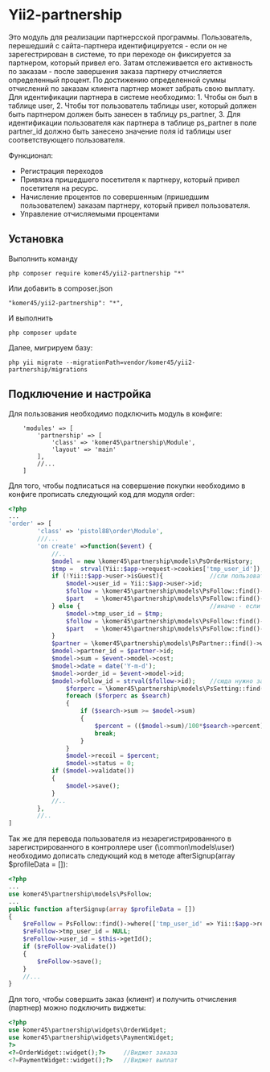 Yii2-partnership
==========
Это модуль для реализации партнерсской программы. Пользователь, перешедший с сайта-партнера идентифицируется - если он не зарегестрирован в системе, то при переходе он фиксируется за партнером, который привел его. Затам отслеживается его активность по заказам - после завершения заказа партнеру отчисляется определенный процент. По достижению определенной суммы отчислений по заказам клиента партнер может забрать свою выплату.
Для идентификации партнера в системе необходимо: 1. Чтобы он был в таблице user, 2. Чтобы тот пользователь таблицы user, который  должен быть партнером должен быть занесен в таблицу ps_partner, 3. Для идентификации пользователя как партнера в таблице ps_partner в поле partner_id должно быть занесено значение поля id таблицы user соответствующего пользователя. 

Функционал:

* Регистрация переходов
* Привязка пришедшего посетителя к партнеру, который привел посетителя на ресурс.
* Начисление процентов по совершенным (пришедшим пользователем) заказам партнеру, который привел пользователя.
* Управление отчисляемыми процентами

Установка
---------------------------------
Выполнить команду

```
php composer require komer45/yii2-partnership "*"
```

Или добавить в composer.json

```
"komer45/yii2-partnership": "*",
```

И выполнить

```
php composer update
```

Далее, мигрируем базу:

```
php yii migrate --migrationPath=vendor/komer45/yii2-partnership/migrations
```

Подключение и настройка
---------------------------------
Для пользования необходимо подключить модуль в конфиге:

```'php'
	'modules' => [
		'partnership' => [
			'class' => 'komer45\partnership\Module',
			'layout' => 'main'
		],
		//...
	]
```
Для того, чтобы подписаться на совершение покупки необходимо в конфиге прописать следующий код для модуля order:

```php
<?php
...
'order' => [
		'class' => 'pistol88\order\Module',
		///...
		'on create' =>function($event) {
			//..
			$model = new \komer45\partnership\models\PsOrderHistory;
			$tmp =	strval(Yii::$app->request->cookies['tmp_user_id']);
			if (!Yii::$app->user->isGuest){				//сли пользователь зарегистрирован
				$model->user_id = Yii::$app->user->id;
				$follow = \komer45\partnership\models\PsFollow::find()->where(['user_id' => $model->user_id])->one();
				$part   = \komer45\partnership\models\PsFollow::find()->where(['user_id' => Yii::$app->user->id])->one();
			} else {									//иначе - если все-таки гость
				$model->tmp_user_id = $tmp;
				$follow = \komer45\partnership\models\PsFollow::find()->where(['tmp_user_id' => $model->tmp_user_id])->one();
				$part   = \komer45\partnership\models\PsFollow::find()->where(['tmp_user_id' => $tmp])->one();
			}		
			$partner = \komer45\partnership\models\PsPartner::find()->where(['code' => $part->partner_id])->one(); //находим партнера по коду
			$model->partner_id = $partner->id;
			$model->sum = $event->model->cost;
			$model->date = date('Y-m-d');
			$model->order_id = $event->model->id;
			$model->follow_id = strval($follow->id);	//сюда нужно записать id таблицы ps_follow
				$forperc = \komer45\partnership\models\PsSetting::find()->all();
				foreach ($forperc as $search)
				{
					if ($search->sum >= $model->sum)
					{
						$percent = (($model->sum)/100*$search->percent);
						break;
					}
				}
				$model->recoil = $percent;
				$model->status = 0;
			if ($model->validate())
			{
				$model->save();
			}
			//..
		},
		//..
]
```
Так жe для перевода пользователя из незарегистрированного в зарегистрированного в контроллере user (\common\models\user) необходимо дописать следующий код в методе afterSignup(array $profileData = []):

```php
<?php
...
use komer45\partnership\models\PsFollow;
...
public function afterSignup(array $profileData = [])
{
	$reFollow = PsFollow::find()->where(['tmp_user_id' => Yii::$app->request->cookies['tmp_user_id']])->one();
	$reFollow->tmp_user_id = NULL;
	$reFollow->user_id = $this->getId();
	if ($reFollow->validate())
	{
		$reFollow->save();
	}
	//...
}
```

Для того, чтобы совершить заказ (клиент) и получить отчисления (партнер) можно подключить виджеты:

```php
<?php
use komer45\partnership\widgets\OrderWidget;
use komer45\partnership\widgets\PaymentWidget;
?>
<?=OrderWidget::widget();?>		//Виджет заказа
<?=PaymentWidget::widget();?>	//Виджет выплат
```